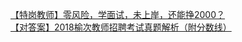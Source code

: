   
[【特岗教师】零风险，学面试，未上岸，还能挣2000？](http://www.dianyue.me/archives/154/epal5x4ryda2qlvu/)  
[【对答案】2018榆次教师招聘考试真题解析（附分数线）](http://www.dianyue.me/archives/921/sy61cbkjvg8ftx0i/)